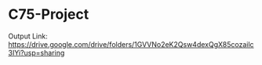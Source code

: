 # C75-Project

Output Link: https://drive.google.com/drive/folders/1GVVNo2eK2Qsw4dexQgX85cozailc3IYi?usp=sharing

